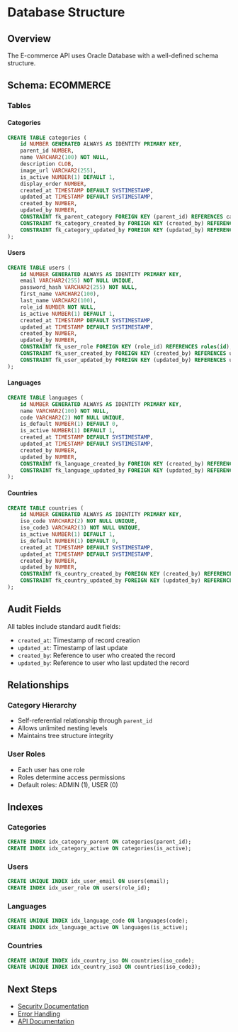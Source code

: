 
# Database Structure

## Overview
The E-commerce API uses Oracle Database with a well-defined schema structure.

## Schema: ECOMMERCE

### Tables

#### Categories
```sql
CREATE TABLE categories (
    id NUMBER GENERATED ALWAYS AS IDENTITY PRIMARY KEY,
    parent_id NUMBER,
    name VARCHAR2(100) NOT NULL,
    description CLOB,
    image_url VARCHAR2(255),
    is_active NUMBER(1) DEFAULT 1,
    display_order NUMBER,
    created_at TIMESTAMP DEFAULT SYSTIMESTAMP,
    updated_at TIMESTAMP DEFAULT SYSTIMESTAMP,
    created_by NUMBER,
    updated_by NUMBER,
    CONSTRAINT fk_parent_category FOREIGN KEY (parent_id) REFERENCES categories(id),
    CONSTRAINT fk_category_created_by FOREIGN KEY (created_by) REFERENCES users(id),
    CONSTRAINT fk_category_updated_by FOREIGN KEY (updated_by) REFERENCES users(id)
);
```

#### Users
```sql
CREATE TABLE users (
    id NUMBER GENERATED ALWAYS AS IDENTITY PRIMARY KEY,
    email VARCHAR2(255) NOT NULL UNIQUE,
    password_hash VARCHAR2(255) NOT NULL,
    first_name VARCHAR2(100),
    last_name VARCHAR2(100),
    role_id NUMBER NOT NULL,
    is_active NUMBER(1) DEFAULT 1,
    created_at TIMESTAMP DEFAULT SYSTIMESTAMP,
    updated_at TIMESTAMP DEFAULT SYSTIMESTAMP,
    created_by NUMBER,
    updated_by NUMBER,
    CONSTRAINT fk_user_role FOREIGN KEY (role_id) REFERENCES roles(id),
    CONSTRAINT fk_user_created_by FOREIGN KEY (created_by) REFERENCES users(id),
    CONSTRAINT fk_user_updated_by FOREIGN KEY (updated_by) REFERENCES users(id)
);
```

#### Languages
```sql
CREATE TABLE languages (
    id NUMBER GENERATED ALWAYS AS IDENTITY PRIMARY KEY,
    name VARCHAR2(100) NOT NULL,
    code VARCHAR2(2) NOT NULL UNIQUE,
    is_default NUMBER(1) DEFAULT 0,
    is_active NUMBER(1) DEFAULT 1,
    created_at TIMESTAMP DEFAULT SYSTIMESTAMP,
    updated_at TIMESTAMP DEFAULT SYSTIMESTAMP,
    created_by NUMBER,
    updated_by NUMBER,
    CONSTRAINT fk_language_created_by FOREIGN KEY (created_by) REFERENCES users(id),
    CONSTRAINT fk_language_updated_by FOREIGN KEY (updated_by) REFERENCES users(id)
);
```

#### Countries
```sql
CREATE TABLE countries (
    id NUMBER GENERATED ALWAYS AS IDENTITY PRIMARY KEY,
    iso_code VARCHAR2(2) NOT NULL UNIQUE,
    iso_code3 VARCHAR2(3) NOT NULL UNIQUE,
    is_active NUMBER(1) DEFAULT 1,
    is_default NUMBER(1) DEFAULT 0,
    created_at TIMESTAMP DEFAULT SYSTIMESTAMP,
    updated_at TIMESTAMP DEFAULT SYSTIMESTAMP,
    created_by NUMBER,
    updated_by NUMBER,
    CONSTRAINT fk_country_created_by FOREIGN KEY (created_by) REFERENCES users(id),
    CONSTRAINT fk_country_updated_by FOREIGN KEY (updated_by) REFERENCES users(id)
);
```

## Audit Fields
All tables include standard audit fields:
- `created_at`: Timestamp of record creation
- `updated_at`: Timestamp of last update
- `created_by`: Reference to user who created the record
- `updated_by`: Reference to user who last updated the record

## Relationships

### Category Hierarchy
- Self-referential relationship through `parent_id`
- Allows unlimited nesting levels
- Maintains tree structure integrity

### User Roles
- Each user has one role
- Roles determine access permissions
- Default roles: ADMIN (1), USER (0)

## Indexes

### Categories
```sql
CREATE INDEX idx_category_parent ON categories(parent_id);
CREATE INDEX idx_category_active ON categories(is_active);
```

### Users
```sql
CREATE UNIQUE INDEX idx_user_email ON users(email);
CREATE INDEX idx_user_role ON users(role_id);
```

### Languages
```sql
CREATE UNIQUE INDEX idx_language_code ON languages(code);
CREATE INDEX idx_language_active ON languages(is_active);
```

### Countries
```sql
CREATE UNIQUE INDEX idx_country_iso ON countries(iso_code);
CREATE UNIQUE INDEX idx_country_iso3 ON countries(iso_code3);
```

## Next Steps
- [Security Documentation](security.md)
- [Error Handling](errors.md)
- [API Documentation](../api/authentication.md) 